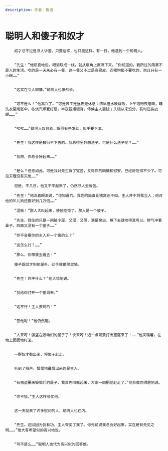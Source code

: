 ```yaml
---
description: 作者：鲁迅
---
```


# 聪明人和傻子和奴才

        奴才总不过是寻人诉苦。只要这样，也只能这样。有一日，他遇到一个聪明人。 

        “先生！”他悲哀地说，眼泪联成一线，就从眼角上直流下来。“你知道的。我所过的简直不是人的生活。吃的是一天未必有一餐，这一餐又不过是高粱皮，连猪狗都不要吃的，尚且只有一小碗……” 

        “这实在令人同情。”聪明人也惨然说。 

        “可不是么！”他高兴了。“可是做工是昼夜无休息：清早担水晚烧饭，上午跑街夜磨面，晴洗衣裳雨张伞，冬烧汽炉夏打扇。半夜要煨银耳，侍候主人耍钱；头钱从来没分，有时还挨皮鞭……。” 

        “唉唉……”聪明人叹息着，眼圈有些发红，似乎要下泪。 

        “先生！我这样是敷衍不下去的。我总得另外想法子。可是什么法子呢？……” 

        “我想，你总会好起来……” 

        “是么？但愿如此。可是我对先生诉了冤苦，又得你的同情和慰安，已经舒坦得不少了。可见天理没有灭绝……” 

        但是，不几日，他又不平起来了，仍然寻人去诉苦。 

        “先生！”他流着眼泪说，“你知道的。我住的简直比猪窝还不如。主人并不将我当人；他对他的叭儿狗还要好到几万倍……” 

        “混帐！”那人大叫起来，使他吃惊了。那人是一个傻子。 

        “先生，我住的只是一间破小屋，又湿，又阴，满是臭虫，睡下去就咬得真可以。秽气冲着鼻子，四面又没有一个窗子……” 

        “你不会要你的主人开一个窗的么？” 

        “这怎么行？……” 

        “那么，你带我去看去！” 

        傻子跟奴才到他屋外，动手就砸那泥墙。 

        “先生！你干什么？”他大惊地说。 

        “我给你打开一个窗洞来。” 

        “这不行！主人要骂的！” 

        “管他呢！”他仍然砸。 

        “人来呀！强盗在毁咱们的屋子了！快来呀！迟一点可要打出窟窿来了！……”他哭嚷着，在地上团团地打滚。 

        一群奴才都出来，将傻子赶走。 

        听到了喊声，慢慢地最后出来的是主人。 

        “有强盗要来毁咱们的屋子，我首先叫喊起来，大家一同把他赶走了。”他恭敬而得胜地说。 

        “你不错。”主人这样夸奖他。 

        这一天就来了许多慰问的人，聪明人也在内。 

        “先生。这回因为我有功，主人夸奖了我了。你先前说我总会好起来，实在是有先见之明……。”他大有希望似的高兴地说。 

        “可不是么……”聪明人也代为高兴似的回答他。




